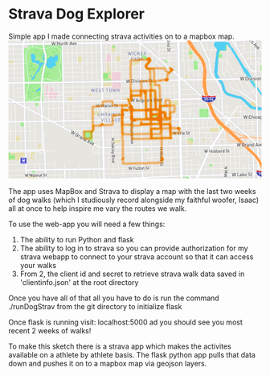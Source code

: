 # Strava Dog Explorer
Simple app I made connecting strava activities on to a mapbox map.
![alt text](https://github.com/BenVanCitters/stravaDogExplorer/blob/master/Screen%20Shot%202022-06-21%20at%202.03.56%20AM.png)

The app uses MapBox and Strava to display a map with the last two weeks of dog walks (which I studiously record alongside my faithful woofer, Isaac) all at once to help inspire me vary the routes we walk.

To use the web-app you will need a few things:
1. The ability to run Python and flask
2. The ability to log in to strava so you can provide authorization for my strava webapp to connect to your strava account so that it can access your walks
3. From 2, the client id and secret to retrieve strava walk data saved in 'clientinfo.json' at the root directory

Once you have all of that all you have to do is run the command 
./runDogStrav
from the git directory to initialize flask

Once flask is running visit:
localhost:5000
ad you should see you most recent 2 weeks of walks!

To make this sketch there is a strava app which makes the activites available on a athlete by athlete basis.  The flask python app pulls that data down and pushes it on to a mapbox map via geojson layers.
